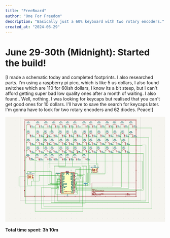 ```yaml
---
title: "FreeBoard"
author: "One For Freedom"
description: "Basically just a 60% keyboard with two rotary encoders."
created_at: "2024-06-29"
---
```


# June 29-30th (Midnight): Started the build!

[I made a schematic today and completed footprints. I also researched parts. I'm using a raspberry pi pico, which is like 5 us dollars, I also found switches which are 110 for 60ish dollars, I know its a bit steep, but I can't afford getting super bad low quality ones after a month of waiting. I also found.. Well, nothing, I was looking for keycaps but realised that you can't get good ones for 10 dollars. I'll have to save the search for keycaps later. I'm gonna have to look for two rotary encoders and 62 diodes.
Peace!]

![FreeBoard Schematic](FreeBoard%20Schematic.png)

**Total time spent: 3h 10m**
